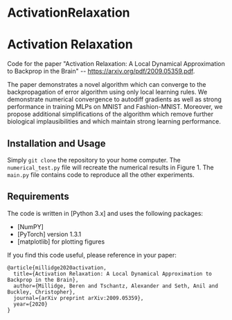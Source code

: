 # ActivationRelaxation

# Activation Relaxation
Code for the paper "Activation Relaxation: A Local Dynamical Approximation to Backprop in the Brain" -- https://arxiv.org/pdf/2009.05359.pdf.

The paper demonstrates a novel algorithm which can converge to the backpropagation of error algorithm using only local learning rules. We demonstrate numerical convergence to autodiff gradients as well as strong performance in training MLPs on MNIST and Fashion-MNIST. Moreover, we propose additional simplifications of the algorithm which remove further biological implausibilities and which maintain strong learning performance.

## Installation and Usage
Simply `git clone` the repository to your home computer. The `numerical_test.py` file will recreate the numerical results in Figure 1. The `main.py` file contains code to reproduce all the other experiments.

## Requirements 

The code is written in [Python 3.x] and uses the following packages:
* [NumPY]
* [PyTorch] version 1.3.1
* [matplotlib] for plotting figures

If you find this code useful, please reference in your paper:
```
@article{millidge2020activation,
  title={Activation Relaxation: A Local Dynamical Approximation to Backprop in the Brain},
  author={Millidge, Beren and Tschantz, Alexander and Seth, Anil and Buckley, Christopher},
  journal={arXiv preprint arXiv:2009.05359},
  year={2020}
}
```
